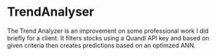 # TrendAnalyser
The Trend Analyzer is an improvement on some professional work I did briefly for a client. It filters stocks using a Quandl API key and based on given criteria then 
creates predictions based on an optimzed ANN.

